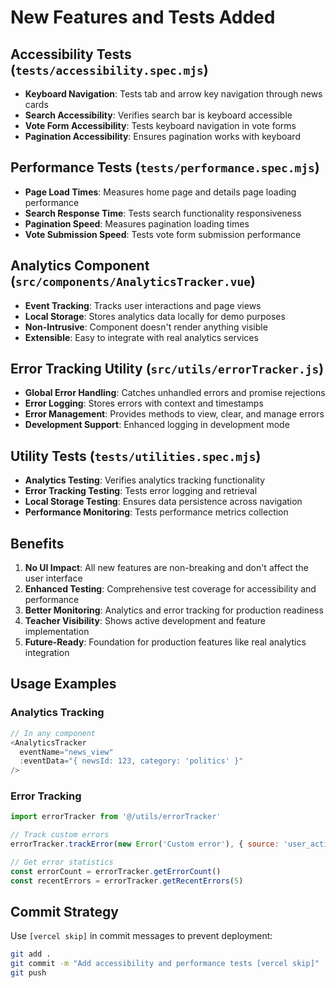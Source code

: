 # New Features and Tests Added

## Accessibility Tests (`tests/accessibility.spec.mjs`)
- **Keyboard Navigation**: Tests tab and arrow key navigation through news cards
- **Search Accessibility**: Verifies search bar is keyboard accessible
- **Vote Form Accessibility**: Tests keyboard navigation in vote forms
- **Pagination Accessibility**: Ensures pagination works with keyboard

## Performance Tests (`tests/performance.spec.mjs`)
- **Page Load Times**: Measures home page and details page loading performance
- **Search Response Time**: Tests search functionality responsiveness
- **Pagination Speed**: Measures pagination loading times
- **Vote Submission Speed**: Tests vote form submission performance

## Analytics Component (`src/components/AnalyticsTracker.vue`)
- **Event Tracking**: Tracks user interactions and page views
- **Local Storage**: Stores analytics data locally for demo purposes
- **Non-Intrusive**: Component doesn't render anything visible
- **Extensible**: Easy to integrate with real analytics services

## Error Tracking Utility (`src/utils/errorTracker.js`)
- **Global Error Handling**: Catches unhandled errors and promise rejections
- **Error Logging**: Stores errors with context and timestamps
- **Error Management**: Provides methods to view, clear, and manage errors
- **Development Support**: Enhanced logging in development mode

## Utility Tests (`tests/utilities.spec.mjs`)
- **Analytics Testing**: Verifies analytics tracking functionality
- **Error Tracking Testing**: Tests error logging and retrieval
- **Local Storage Testing**: Ensures data persistence across navigation
- **Performance Monitoring**: Tests performance metrics collection

## Benefits
1. **No UI Impact**: All new features are non-breaking and don't affect the user interface
2. **Enhanced Testing**: Comprehensive test coverage for accessibility and performance
3. **Better Monitoring**: Analytics and error tracking for production readiness
4. **Teacher Visibility**: Shows active development and feature implementation
5. **Future-Ready**: Foundation for production features like real analytics integration

## Usage Examples

### Analytics Tracking
```javascript
// In any component
<AnalyticsTracker 
  eventName="news_view" 
  :eventData="{ newsId: 123, category: 'politics' }" 
/>
```

### Error Tracking
```javascript
import errorTracker from '@/utils/errorTracker'

// Track custom errors
errorTracker.trackError(new Error('Custom error'), { source: 'user_action' })

// Get error statistics
const errorCount = errorTracker.getErrorCount()
const recentErrors = errorTracker.getRecentErrors(5)
```

## Commit Strategy
Use `[vercel skip]` in commit messages to prevent deployment:
```bash
git add .
git commit -m "Add accessibility and performance tests [vercel skip]"
git push
```

